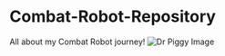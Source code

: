 # Combat-Robot-Repository
All about my Combat Robot journey!
![Dr Piggy Image](https://github.com/user-attachments/assets/5205ea67-f41d-4b9d-bf49-3eb462f5e4f3)
